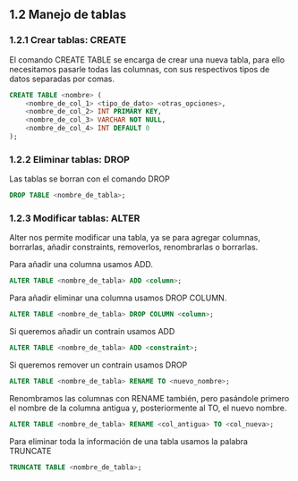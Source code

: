 ## 1.2 Manejo de tablas

### 1.2.1 Crear tablas: CREATE

El comando CREATE TABLE se encarga de crear una nueva tabla, para ello necesitamos pasarle todas las columnas, con sus respectivos tipos de datos separadas por comas.

``` sql
CREATE TABLE <nombre> (
    <nombre_de_col_1> <tipo_de_dato> <otras_opciones>,
    <nombre_de_col_2> INT PRIMARY KEY,
    <nombre_de_col_3> VARCHAR NOT NULL,
    <nombre_de_col_4> INT DEFAULT 0
);
```

### 1.2.2 Eliminar tablas: DROP

Las tablas se borran con el comando DROP


``` sql
DROP TABLE <nombre_de_tabla>;
```

### 1.2.3 Modificar tablas: ALTER

Alter nos permite modificar una tabla, ya se para agregar columnas, borrarlas, añadir constraints, removerlos, renombrarlas o borrarlas.

Para añadir una columna usamos ADD.

``` sql
ALTER TABLE <nombre_de_tabla> ADD <column>;
```

Para añadir eliminar una columna usamos DROP COLUMN.

``` sql
ALTER TABLE <nombre_de_tabla> DROP COLUMN <column>;
```

Si queremos añadir un contrain usamos ADD

``` sql
ALTER TABLE <nombre_de_tabla> ADD <constraint>;
```

Si queremos remover un contrain usamos DROP

``` sql
ALTER TABLE <nombre_de_tabla> RENAME TO <nuevo_nombre>;
```

Renombramos las columnas con RENAME también, pero pasándole primero el nombre de la columna antigua y, posteriormente al TO, el nuevo nombre.

``` sql
ALTER TABLE <nombre_de_tabla> RENAME <col_antigua> TO <col_nueva>;
```

Para eliminar toda la información de una tabla usamos la palabra TRUNCATE

``` sql
TRUNCATE TABLE <nombre_de_tabla>;
```

